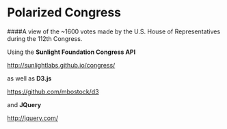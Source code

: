 Polarized Congress
=================================

####A view of the ~1600 votes made by the U.S. House of Representatives during the 112th Congress.
 
Using the **Sunlight Foundation Congress API**

<http://sunlightlabs.github.io/congress/>

as well as **D3.js**

<https://github.com/mbostock/d3>

and **JQuery**

<http://jquery.com/>